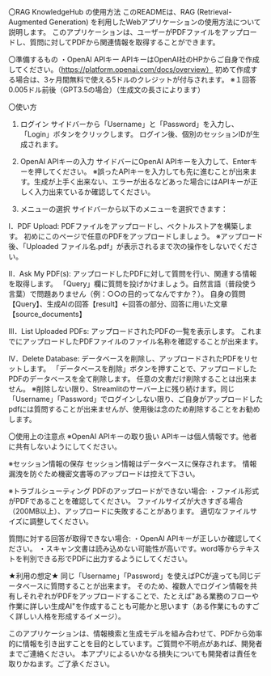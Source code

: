 〇RAG KnowledgeHub の使用方法
このREADMEは、RAG (Retrieval-Augmented Generation) を利用したWebアプリケーションの使用方法について説明します。
このアプリケーションは、ユーザーがPDFファイルをアップロードし、質問に対してPDFから関連情報を取得することができます。

〇準備するもの
・OpenAI APIキー
APIキーはOpenAI社のHPからご自身で作成してください。（https://platform.openai.com/docs/overview）
初めて作成する場合は、3ヶ月間無料で使える5ドルのクレジットが付与されます。
※１回答0.005ドル前後（GPT3.5の場合）（生成文の長さによります）

〇使い方
1. ログイン
サイドバーから「Username」と「Password」を入力し、「Login」ボタンをクリックします。
ログイン後、個別のセッションIDが生成されます。

2. OpenAI APIキーの入力
サイドバーにOpenAI APIキーを入力して、Enterキーを押してください。
※誤ったAPIキーを入力しても先に進むことが出来ます。生成が上手く出来ない、エラーが出るなどあった場合にはAPIキーが正しく入力出来ているか確認してください。

4. メニューの選択
サイドバーから以下のメニューを選択できます：

Ⅰ．PDF Upload: PDFファイルをアップロードし、ベクトルストアを構築します。
  初めにこのページで任意のPDFをアップロードしましょう。
  ※アップロード後、「Uploaded ファイル名.pdf」が表示されるまで次の操作をしないでください。

Ⅱ．Ask My PDF(s): アップロードしたPDFに対して質問を行い、関連する情報を取得します。
  「Query」欄に質問を投げかけましょう。自然言語（普段使う言葉）で問題ありません（例：○○の目的ってなんですか？）。
  自身の質問【Query】、生成AIの回答【result】←回答の部分、回答に用いた文章【source_documents】

Ⅲ．List Uploaded PDFs: アップロードされたPDFの一覧を表示します。
  これまでにアップロードしたPDFファイルのファイル名称を確認することが出来ます。

Ⅳ．Delete Database: データベースを削除し、アップロードされたPDFをリセットします。
  「データベースを削除」ボタンを押すことで、アップロードしたPDFのデータベースを全て削除します。
  任意の文書だけ削除することは出来ません。
  ※削除しない限り、Streamlitのサーバー上に残り続けます。同じ「Username」「Password」でログインしない限り、ご自身がアップロードしたpdfには質問することが出来ませんが、使用後は念のため削除することをお勧めします。

〇使用上の注意点
※OpenAI APIキーの取り扱い
APIキーは個人情報です。他者に共有しないようにしてください。

※セッション情報の保存
セッション情報はデータベースに保存されます。
情報漏洩を防ぐため機密文書等のアップロードは控えて下さい。

※トラブルシューティング
PDFのアップロードができない場合:
・ファイル形式がPDFであることを確認してください。
ファイルサイズが大きすぎる場合（200MB以上）、アップロードに失敗することがあります。
適切なファイルサイズに調整してください。

質問に対する回答が取得できない場合:
・OpenAI APIキーが正しいか確認してください。
・スキャン文書は読み込めない可能性が高いです。word等からテキストを判別できる形でPDFに出力するようにしてください。

★利用の想定★
同じ「Username」「Password」を使えばPCが違っても同じデータベースに質問することが出来ます。
そのため、複数人でログイン情報を共有しそれぞれがPDFをアップロードすることで、たとえば"ある業務のフローや作業に詳しい生成AI"を作成することも可能かと思います（ある作業にものすごく詳しい人格を形成するイメージ）。

このアプリケーションは、情報検索と生成モデルを組み合わせて、PDFから効率的に情報を引き出すことを目的としています。ご質問や不明点があれば、開発者までご連絡ください。
本アプリによるいかなる損失についても開発者は責任を取りかねます。ご了承ください。
